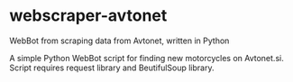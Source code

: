 # webscraper-avtonet
WebBot from scraping data from Avtonet, written in Python

A simple Python WebBot script for finding new motorcycles on Avtonet.si. Script requires request library and BeutifulSoup library.
